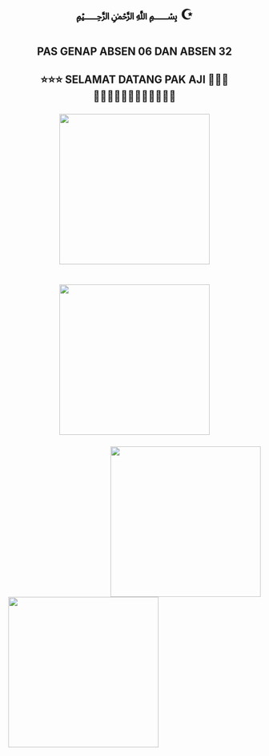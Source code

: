 <h1 align="center">﷽ ☪</h1>

###

<h2 align="center">PAS GENAP ABSEN 06 DAN ABSEN 32</h2>

###

<h2 align="center">⭐⭐⭐ SELAMAT DATANG PAK AJI 🌹🌹🌹<br>🤲🤲🤲🤲🤲🤲🙏🙏🙏🙏🙏🙏</h2>

###

<div align="center">
  <img height="300" src="https://media.tenor.com/W3LLABGg6nMAAAAi/miggi-star-with-bismillah.gif"  />
</div>

###

<br clear="both">

<div align="center">
  <img height="300" src="https://media1.tenor.com/m/45YKzA-yEvMAAAAC/java-miggi-keybooyz.gif"  />
</div>

###

<img align="right" height="300" src="https://media1.tenor.com/m/WkzkxvWOhsAAAAAC/semangat-bismillah.gif"  />

###

<img align="left" height="300" src="https://i.makeagif.com/media/8-15-2022/le1-sK.gif"  />

###
